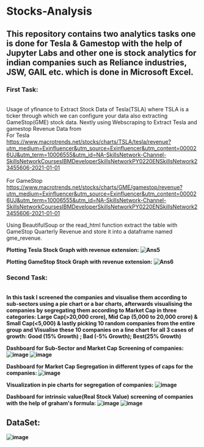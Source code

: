 # Stocks-Analysis

## This repository contains two analytics tasks one is done for Tesla & Gamestop with the help of Jupyter Labs and other one is stock analytics for indian companies such as Reliance industries, JSW, GAIL etc. which is done in Microsoft Excel.

### First Task: 
<br>Usage of yfinance to Extract Stock Data of Tesla(TSLA) where TSLA is a ticker through which we can configure your data also extracting GameStop(GME) stock data.
Nextly using Webscraping to Extract Tesla and gamestop Revenue Data from 
<br>For Tesla
<br>https://www.macrotrends.net/stocks/charts/TSLA/tesla/revenue?utm_medium=Exinfluencer&utm_source=Exinfluencer&utm_content=000026UJ&utm_term=10006555&utm_id=NA-SkillsNetwork-Channel-SkillsNetworkCoursesIBMDeveloperSkillsNetworkPY0220ENSkillsNetwork23455606-2021-01-01  
<br>For GameStop
<br>https://www.macrotrends.net/stocks/charts/GME/gamestop/revenue?utm_medium=Exinfluencer&utm_source=Exinfluencer&utm_content=000026UJ&utm_term=10006555&utm_id=NA-SkillsNetwork-Channel-SkillsNetworkCoursesIBMDeveloperSkillsNetworkPY0220ENSkillsNetwork23455606-2021-01-01

Using BeautifulSoup or the read_html function extract the table with GameStop Quarterly Revenue and store it into a dataframe named gme_revenue.

<b>Plotting Tesla Stock Graph with revenue extension:
![Ans5](https://user-images.githubusercontent.com/86974424/172063919-c0445639-869a-4151-8790-b0d0d84458f2.png)

<b>Plotting GameStop Stock Graph with revenue extension:
![Ans6](https://user-images.githubusercontent.com/86974424/172063943-7cf66568-e360-41d7-bee0-5a6d0f97ee9a.png)

### Second Task:
<br> In this task I screened the companies and visualise them according to sub-sectors using a pie chart or a bar charts, afterwards visualising the companies by segregating them according to Market Cap in three categories: Large Cap(>20,000 crore), Mid Cap (5,000 to 20,000 crore) & Small Cap(<5,000) & lastly picking 10 random companies from the entire group and Visualise these 10 companies on a line chart for all 3 cases of growth: Good (15% Growth) ; Bad (-5% Growth);  Best(25% Growth)

<b>Dashboard for Sub-Sector and Market Cap Screening of companies:
![image](https://user-images.githubusercontent.com/86974424/172064505-9ebee8ed-1684-405b-9d78-d8dafa114a60.png)
![image](https://user-images.githubusercontent.com/86974424/172064553-a60e64c8-56df-4902-9714-548b2265436c.png)

  
<b>Dashboard for Market Cap Segregation in different types of caps for the companies:
![image](https://user-images.githubusercontent.com/86974424/172064631-ba830463-fbea-4710-9b22-bbdc9d0c36b4.png)
  
<b> Visualization in pie charts for segregation of companies:
![image](https://user-images.githubusercontent.com/86974424/172064655-138f158b-a368-4983-8bc0-3ea4ac71ce6c.png)

<b>Dashboard for intrinsic value(Real Stock Value) screening of companies with the help of graham's formula:
![image](https://user-images.githubusercontent.com/86974424/172064704-b3790c41-d36c-4484-a125-8d6ffae87878.png)
![image](https://user-images.githubusercontent.com/86974424/172064717-11958bba-5af5-4b52-a1be-2aadd1620d8c.png)


## DataSet:
![image](https://user-images.githubusercontent.com/86974424/172064539-fbead53d-b5d3-4116-a0b7-cf0000d22cb0.png)
